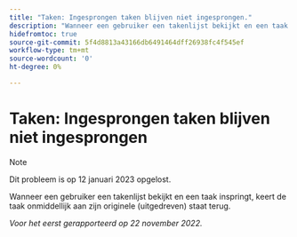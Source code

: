 ```yaml
---
title: "Taken: Ingesprongen taken blijven niet ingesprongen."
description: "Wanneer een gebruiker een takenlijst bekijkt en een taak inspringt, keert de taak onmiddellijk aan zijn originele (gekartste) staat terug."
hidefromtoc: true
source-git-commit: 5f4d8813a43166db6491464dff26938fc4f545ef
workflow-type: tm+mt
source-wordcount: '0'
ht-degree: 0%

---
```



# Taken: Ingesprongen taken blijven niet ingesprongen

>[!NOTE]
>
>Dit probleem is op 12 januari 2023 opgelost.

Wanneer een gebruiker een takenlijst bekijkt en een taak inspringt, keert de taak onmiddellijk aan zijn originele (uitgedreven) staat terug.

_Voor het eerst gerapporteerd op 22 november 2022._

